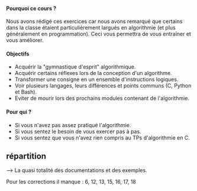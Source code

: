 #### Pourquoi ce cours ?
Nous avons rédigé ces exercices car nous avons remarqué que certains dans la classe étaient particulièrement largués en algorithmie (et plus généralement en programmation). Ceci vous permettra de vous entraîner et vous améliorer.

#### Objectifs
- Acquérir la "gymnastique d'esprit" algorithmique.
- Acquérir certains réflexes lors de la conception d'un algorithme.
- Transformer une consigne en un ensemble d'instructions logiques.
- Voir plusieurs langages, leurs différences et points communs (C, Python et Bash).
- Eviter de mourir lors des prochains modules contenant de l'algorithmie.

#### Pour qui ?
- Si vous n'avez pas assez pratiqué l'algorithmie.
- Si vous sentez le besoin de vous exercer pas à pas.
- Si vous sentez que vous n'avez rien compris au TPs d'algorithmie en C.

## répartition

--> La quasi totalité des documentations et des exemples.


Pour les corrections il manque : 6, 12, 13, 15, 16, 17, 18